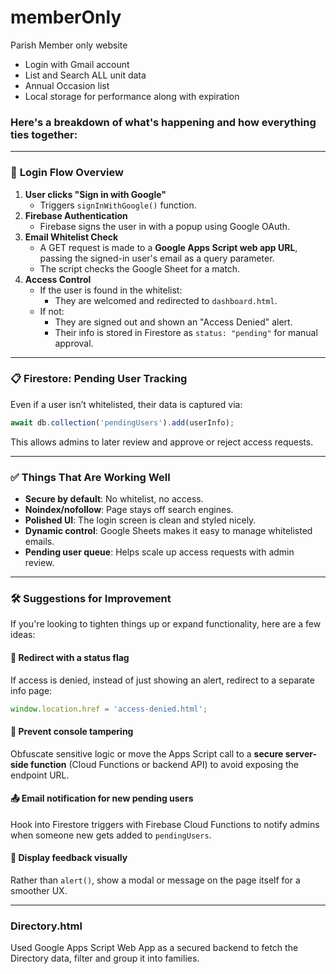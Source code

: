 # memberOnly
Parish Member only website

- Login with Gmail account
- List and Search ALL unit data
- Annual Occasion list
- Local storage for performance along with expiration


### Here's a breakdown of what's happening and how everything ties together:

---

### 🔐 **Login Flow Overview**
1. **User clicks "Sign in with Google"**
   - Triggers `signInWithGoogle()` function.
2. **Firebase Authentication**
   - Firebase signs the user in with a popup using Google OAuth.
3. **Email Whitelist Check**
   - A GET request is made to a **Google Apps Script web app URL**, passing the signed-in user's email as a query parameter.
   - The script checks the Google Sheet for a match.
4. **Access Control**
   - If the user is found in the whitelist:
     - They are welcomed and redirected to `dashboard.html`.
   - If not:
     - They are signed out and shown an "Access Denied" alert.
     - Their info is stored in Firestore as `status: "pending"` for manual approval.

---

### 📋 **Firestore: Pending User Tracking**
Even if a user isn’t whitelisted, their data is captured via:
```javascript
await db.collection('pendingUsers').add(userInfo);
```
This allows admins to later review and approve or reject access requests.

---

### ✅ **Things That Are Working Well**
- **Secure by default**: No whitelist, no access.
- **Noindex/nofollow**: Page stays off search engines.
- **Polished UI**: The login screen is clean and styled nicely.
- **Dynamic control**: Google Sheets makes it easy to manage whitelisted emails.
- **Pending user queue**: Helps scale up access requests with admin review.

---

### 🛠️ Suggestions for Improvement
If you're looking to tighten things up or expand functionality, here are a few ideas:

#### 🔄 Redirect with a status flag
If access is denied, instead of just showing an alert, redirect to a separate info page:
```js
window.location.href = 'access-denied.html';
```

#### 🔐 Prevent console tampering
Obfuscate sensitive logic or move the Apps Script call to a **secure server-side function** (Cloud Functions or backend API) to avoid exposing the endpoint URL.

#### 📤 Email notification for new pending users
Hook into Firestore triggers with Firebase Cloud Functions to notify admins when someone new gets added to `pendingUsers`.

#### 💬 Display feedback visually
Rather than `alert()`, show a modal or message on the page itself for a smoother UX.

---
### Directory.html  
Used Google Apps Script Web App as a secured backend to fetch the Directory data, filter and group it into families.